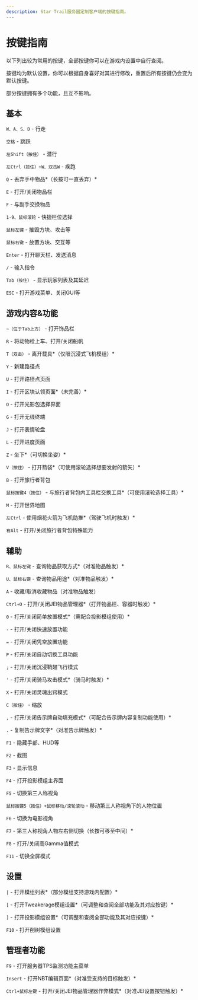 ```yaml
---
description: Star Trail服务器定制客户端的按键指南。
---
```


# 按键指南

以下列出较为常用的按键，全部按键你可以在游戏内设置中自行查阅。

按键均为默认设置，你可以根据自身喜好对其进行修改，重置后所有按键仍会变为默认按键。

部分按键拥有多个功能，且互不影响。

## 基本

`W、A、S、D` - 行走

`空格` - 跳跃

`左Shift（按住）` - 潜行

`左Ctrl（按住）+W、双击W` - 疾跑

[^补充]: 服务器加入了Leawind's Third Person模组，在第三人称视角下玩家可以向任意方向跑动。

`Q` - 丢弃手中物品*（长按可一直丢弃）*

`E` - 打开/关闭物品栏

`F` - 与副手交换物品

`1-9、鼠标滚轮` - 快捷栏位选择

`鼠标左键` - 摧毁方块、攻击等

`鼠标右键` - 放置方块、交互等

`Enter` - 打开聊天栏、发送消息

`/` - 输入指令

`Tab（按住）` - 显示玩家列表及其延迟

`ESC` - 打开游戏菜单、关闭GUI等

## 游戏内容&功能

`~（位于Tab上方）` - 打开饰品栏

`R` - 将动物栓上车、打开/关闭船帆

`T（双击）` - 离开载具*（仅限沉浸式飞机模组）*

`Y` - 新建路径点

`U` - 打开路径点页面

`I` - 打开区块认领页面*（未完善）*

`O` - 打开光影包选择界面

`G` - 打开无线终端

`J` - 打开表情轮盘

`L` - 打开进度页面

`Z` - 坐下*（可切换坐姿）*

`V（按住）` - 打开箭袋*（可使用滚轮选择想要发射的箭矢）*

`B` - 打开旅行者背包

`鼠标按键4（按住）` - 与旅行者背包内工具栏交换工具*（可使用滚轮选择工具）*

`M` - 打开世界地图

`左Ctrl` - 使用烟花火箭为飞机助推*（驾驶飞机时触发）*

`右Alt` - 打开/关闭旅行者背包特殊能力

## 辅助

`R、鼠标左键` - 查询物品获取方式*（对准物品触发）*

`U、鼠标右键` - 查询物品用途*（对准物品触发）*

`A` - 收藏/取消收藏物品（对准物品触发）

`Ctrl+O` - 打开/关闭JEI物品管理器*（打开物品栏、容器时触发）*

`0` - 打开/关闭简单放置模式*（需配合投影模组使用）*

`-` - 打开/关闭快速放置功能

`=` - 打开/关闭凭空放置功能

`P` - 打开/关闭自动切换工具功能

`;` - 打开/关闭沉浸鞘翅飞行模式

`'` - 打开/关闭骑马攻击模式*（骑马时触发）*

`X` - 打开/关闭灵魂出窍模式

`C（按住）` - 缩放

`,` - 打开/关闭告示牌自动填充模式*（可配合告示牌内容复制功能使用）*

`.` - 复制告示牌文字*（对准告示牌触发）*

`F1` - 隐藏手部、HUD等

`F2` - 截图

`F3` - 显示信息

`F4` - 打开投影模组主界面

`F5` - 切换第三人称视角

`鼠标按键5（按住）+鼠标移动/滚轮滚动` - 移动第三人称视角下的人物位置

`F6` - 切换为电影视角

`F7` - 第三人称视角人物左右侧切换（长按可移至中间）*

`F8` - 打开/关闭高Gamma值模式

`F11` - 切换全屏模式

## 设置

`|` - 打开模组列表*（部分模组支持游戏内配置）*

`[` - 打开Tweakerage模组设置*（可调整和查阅全部功能及其对应按键）*

`]` - 打开投影模组设置*（可调整和查阅全部功能及其对应按键）*

`F10` - 打开削树模组设置

## 管理者功能

`F9` - 打开服务器TPS监测功能主菜单

`Insert` - 打开NBT编辑页面*（对准受支持的目标触发）*

`Ctrl+鼠标左键` - 打开/关闭JEI物品管理器作弊模式*（对准JEI设置按钮触发）*

[^补充]: 此模式下可以直接从物品管理器中拿去物品，较为方便。

